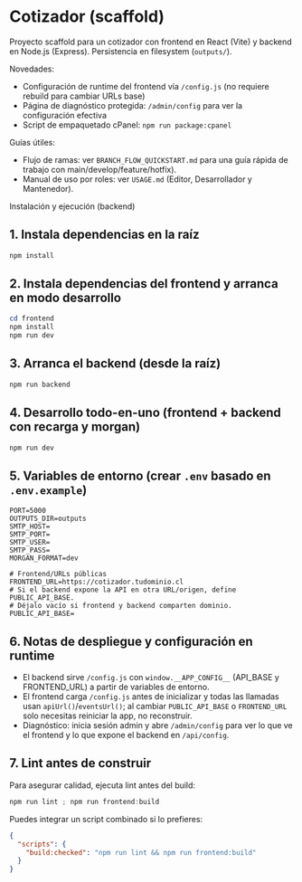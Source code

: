 # Cotizador (scaffold)

Proyecto scaffold para un cotizador con frontend en React (Vite) y backend en Node.js (Express). Persistencia en filesystem (`outputs/`).

Novedades:

- Configuración de runtime del frontend vía `/config.js` (no requiere rebuild para cambiar URLs base)
- Página de diagnóstico protegida: `/admin/config` para ver la configuración efectiva
- Script de empaquetado cPanel: `npm run package:cpanel`

Guías útiles:

- Flujo de ramas: ver `BRANCH_FLOW_QUICKSTART.md` para una guía rápida de trabajo con main/develop/feature/hotfix).
- Manual de uso por roles: ver `USAGE.md` (Editor, Desarrollador y Mantenedor).

Instalación y ejecución (backend)

## 1. Instala dependencias en la raíz

```powershell
npm install
```

## 2. Instala dependencias del frontend y arranca en modo desarrollo

```powershell
cd frontend
npm install
npm run dev
```

## 3. Arranca el backend (desde la raíz)

```powershell
npm run backend
```

## 4. Desarrollo todo-en-uno (frontend + backend con recarga y morgan)

```powershell
npm run dev
```

## 5. Variables de entorno (crear `.env` basado en `.env.example`)

```env
PORT=5000
OUTPUTS_DIR=outputs
SMTP_HOST=
SMTP_PORT=
SMTP_USER=
SMTP_PASS=
MORGAN_FORMAT=dev

# Frontend/URLs públicas
FRONTEND_URL=https://cotizador.tudominio.cl
# Si el backend expone la API en otra URL/origen, define PUBLIC_API_BASE.
# Déjalo vacío si frontend y backend comparten dominio.
PUBLIC_API_BASE=
```

## 6. Notas de despliegue y configuración en runtime

- El backend sirve `/config.js` con `window.__APP_CONFIG__` (API_BASE y FRONTEND_URL) a partir de variables de entorno.
- El frontend carga `/config.js` antes de inicializar y todas las llamadas usan `apiUrl()`/`eventsUrl()`; al cambiar `PUBLIC_API_BASE` o `FRONTEND_URL` solo necesitas reiniciar la app, no reconstruir.
- Diagnóstico: inicia sesión admin y abre `/admin/config` para ver lo que ve el frontend y lo que expone el backend en `/api/config`.

## 7. Lint antes de construir

Para asegurar calidad, ejecuta lint antes del build:

```powershell
npm run lint ; npm run frontend:build
```

Puedes integrar un script combinado si lo prefieres:

```json
{
  "scripts": {
    "build:checked": "npm run lint && npm run frontend:build"
  }
}
```
